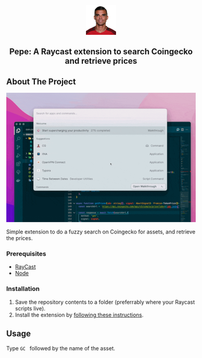 <div id="top"></div>
<!-- PROJECT SHIELDS -->
<!--
*** I'm using markdown "reference style" links for readability.
*** Reference links are enclosed in brackets [ ] instead of parentheses ( ).
*** See the bottom of this document for the declaration of the reference variables
*** for contributors-url, forks-url, etc. This is an optional, concise syntax you may use.
*** https://www.markdownguide.org/basic-syntax/#reference-style-links
-->
<!-- [![Contributors][contributors-shield]][contributors-url]
[![Forks][forks-shield]][forks-url]
[![Stargazers][stars-shield]][stars-url]
[![Issues][issues-shield]][issues-url]
[![MIT License][license-shield]][license-url]
[![LinkedIn][linkedin-shield]][linkedin-url] -->



<!-- PROJECT LOGO -->
<br />
<div align="center">
  <a href="https://github.com/hrishioa/raycast-coingecko-search">
    <img src="assets/pepe.png" alt="Logo" width="80" height="80">
  </a>

  <h2 align="center">Pepe: A Raycast extension to search Coingecko and retrieve prices</h2>
</div>
<!-- ABOUT THE PROJECT -->

## About The Project

![Product Name Screen Shot](/assets/demo.gif)

Simple extension to do a fuzzy search on Coingecko for assets, and retrieve the prices.


<!-- GETTING STARTED -->

### Prerequisites

* [RayCast](https://raycast.com)
* [Node](https://nodejs.org/en/)

### Installation

1. Save the repository contents to a folder (preferrably where your Raycast scripts live).
2. Install the extension by [following these instructions](https://developers.raycast.com/basics/install-an-extension).


<!-- USAGE EXAMPLES -->
## Usage

Type `GC `  followed by the name of the asset.